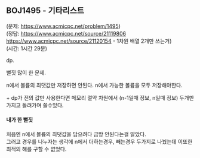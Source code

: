 ## BOJ1495 - 기타리스트  
(문제: https://www.acmicpc.net/problem/1495)  
(정답: https://www.acmicpc.net/source/21119806  
https://www.acmicpc.net/source/21120154 - 1차원 배열 2개만 쓰는거)  
(시간: 1시간 29분)  

dp.  

뻘짓 많이 한 문제.  

n에서 볼륨의 최댓값만 저장하면 안된다. n에서 가능한 볼륨을 모두 저장해야한다.  

\+ dp가 전의 값만 사용한다면 메모리 절약 차원에서 (n-1일때 정보, n일때 정보) 두개만 가지고 돌려가며 쓸수있다.  

#### 내가 한 뻘짓  
처음엔 n에서 볼륨의 최댓값을 담으려다 금방 안된다는걸 알았다.  
그러고 경우를 나누자는 생각에 n에서 더하는경우, 빼는경우 두가지로 나눴는데 이또한 최적의 해를 구할 수 없었다.